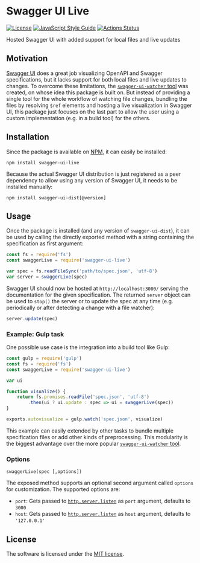 # Swagger UI Live
[![License](https://img.shields.io/badge/License-MIT-yellow.svg)](https://github.com/lukoerfer/swagger-ui-live/blob/master/LICENSE)
[![JavaScript Style Guide](https://img.shields.io/badge/code_style-standard-brightgreen.svg)](https://standardjs.com)
[![Actions Status](https://github.com/lukoerfer/swagger-ui-live/workflows/nodejs/badge.svg)](https://github.com/lukoerfer/swagger-ui-live/actions)

Hosted Swagger UI with added support for local files and live updates

## Motivation
[Swagger UI](https://github.com/swagger-api/swagger-ui) does a great job visualizing OpenAPI and Swagger specifications, but it lacks support for both local files and live updates to changes. To overcome these limitations, the [`swagger-ui-watcher` tool](https://www.npmjs.com/package/swagger-ui-watcher) was created, on whose idea this package is built on. But instead of providing a single tool for the whole workflow of watching file changes, bundling the files by resolving `$ref` elements and hosting a live visualization in Swagger UI, this package just focuses on the last part to allow the user using a custom implementation (e.g. in a build tool) for the others.

## Installation
Since the package is available on [NPM](https://www.npmjs.com/package/swagger-ui-live), it can easily be installed:

```
npm install swagger-ui-live
```

Because the actual Swagger UI distribution is just registered as a peer dependency to allow using any version of Swagger UI, it needs to be installed manually:

```
npm install swagger-ui-dist[@version]
```

## Usage
Once the package is installed (and any version of `swagger-ui-dist`), it can be used by calling the directly exported method with a string containing the specification as first argument:

``` javascript
const fs = require('fs')
const swaggerLive = require('swagger-ui-live')

var spec = fs.readFileSync('path/to/spec.json', 'utf-8')
var server = swaggerLive(spec)
```

Swagger UI should now be hosted at `http://localhost:3000/` serving the documentation for the given specification. The returned `server` object can be used to `stop()` the server or to update the spec at any time (e.g. periodically or after detecting a change with a file watcher):

``` javascript
server.update(spec)
```

### Example: Gulp task
One possible use case is the integration into a build tool like Gulp:

``` javascript
const gulp = require('gulp')
const fs = require('fs')
const swaggerLive = require('swagger-ui-live')

var ui

function visualize() {
    return fs.promises.readFile('spec.json', 'utf-8')
        .then(ui ? ui.update : spec => ui = swaggerLive(spec))
}

exports.autovisualize = gulp.watch('spec.json', visualize)
```

This example can easily extended by other tasks to bundle multiple specification files or add other kinds of preprocessing. This  modularity is the biggest advantage over the more popular [`swagger-ui-watcher` tool](https://github.com/moon0326/swagger-ui-watcher).

### Options

```
swaggerLive(spec [,options])
```

The exposed method supports an optional second argument called `options` for customization. The supported options are:

- `port`: Gets passed to [`http.server.listen`](https://nodejs.org/api/http.html#http_server_listen) as `port` argument, defaults to `3000`
- `host`: Gets passed to [`http.server.listen`](https://nodejs.org/api/http.html#http_server_listen) as `host` argument, defaults to `'127.0.0.1'`

## License
The software is licensed under the [MIT license](https://github.com/lukoerfer/swagger-ui-live/blob/master/LICENSE).
